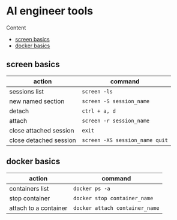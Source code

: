 # AI engineer tools

Content
- [screen basics](#screen-basics)
- [docker basics](#docker-basics)

## screen basics

| action | command |
| ----- | ----- |
| sessions list | ```screen -ls``` |
| new named section | ```screen -S session_name``` |
| detach | ```ctrl + a, d``` |
| attach | ```screen -r session_name``` |
| close attached session | ```exit``` |
| close detached session | ```screen -XS session_name quit``` |

## docker basics
| action | command |
| ----- | ----- |
| containers list | ```docker ps -a``` |
| stop container | ```docker stop container_name``` |
| attach to a container | ```docker attach container_name``` |
